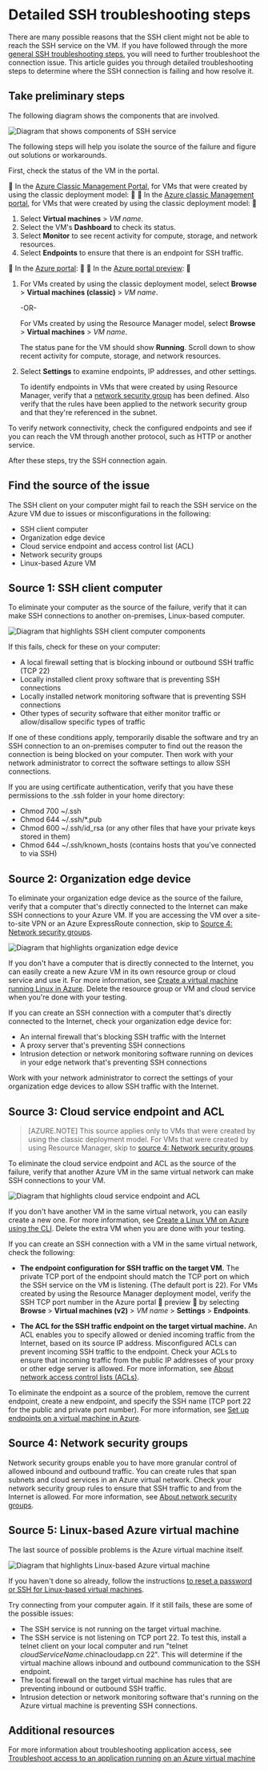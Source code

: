 <properties
	pageTitle="Detailed SSH troubleshooting for an Azure VM | Azure"
	description="More detailed SSH troubleshooting steps for issues connecting to an Azure virtual machine"
	keywords="ssh connection refused,ssh error,azure ssh,SSH connection failed"
	services="virtual-machines-linux"
	documentationCenter=""
	authors="iainfoulds"
	manager="timlt"
	editor=""
	tags="top-support-issue,azure-service-management,azure-resource-manager"/>

<tags
	ms.service="virtual-machines-linux"
	ms.date="06/16/2016"
	wacn.date=""/>

# Detailed SSH troubleshooting steps

There are many possible reasons that the SSH client might not be able to reach the SSH service on the VM. If you have followed through the more [general SSH troubleshooting steps](/documentation/articles/virtual-machines-linux-troubleshoot-ssh-connection/), you will need to further troubleshoot the connection issue. This article guides you through detailed troubleshooting steps to determine where the SSH connection is failing and how resolve it.

## Take preliminary steps

The following diagram shows the components that are involved.

![Diagram that shows components of SSH service](./media/virtual-machines-linux-detailed-troubleshoot-ssh-connection/ssh-tshoot1.png)

The following steps will help you isolate the source of the failure and figure out solutions or workarounds.

First, check the status of the VM in the portal.


In the [Azure Classic Management Portal](https://manage.windowsazure.cn), for VMs that were created by using the classic deployment model:


In the [Azure classic Management portal](https://manage.windowsazure.cn), for VMs that were created by using the classic deployment model:


1. Select **Virtual machines** > *VM name*.
2. Select the VM's **Dashboard** to check its status.
3. Select **Monitor** to see recent activity for compute, storage, and network resources.
4. Select **Endpoints** to ensure that there is an endpoint for SSH traffic.


In the [Azure portal](https://portal.azure.cn):


In the [Azure portal preview](https://portal.azure.cn):


1. For VMs created by using the classic deployment model, select **Browse** > **Virtual machines (classic)** > *VM name*.

	-OR-

	For VMs created by using the Resource Manager model, select **Browse** > **Virtual machines** > *VM name*.

	The status pane for the VM should show **Running**. Scroll down to show recent activity for compute, storage, and network resources.

2. Select **Settings** to examine endpoints, IP addresses, and other settings.

	To identify endpoints in VMs that were created by using Resource Manager, verify that a [network security group](/documentation/articles/virtual-networks-nsg/) has been defined. Also verify that the rules have been applied to the network security group and that they're referenced in the subnet.

To verify network connectivity, check the configured endpoints and see if you can reach the VM through another protocol, such as HTTP or another service.

After these steps, try the SSH connection again.


## Find the source of the issue

The SSH client on your computer might fail to reach the SSH service on the Azure VM due to issues or misconfigurations in the following:

- SSH client computer
- Organization edge device
- Cloud service endpoint and access control list (ACL)
- Network security groups
- Linux-based Azure VM

## Source 1: SSH client computer

To eliminate your computer as the source of the failure, verify that it can make SSH connections to another on-premises, Linux-based computer.

![Diagram that highlights SSH client computer components](./media/virtual-machines-linux-detailed-troubleshoot-ssh-connection/ssh-tshoot2.png)

If this fails, check for these on your computer:

- A local firewall setting that is blocking inbound or outbound SSH traffic (TCP 22)
- Locally installed client proxy software that is preventing SSH connections
- Locally installed network monitoring software that is preventing SSH connections
- Other types of security software that either monitor traffic or allow/disallow specific types of traffic

If one of these conditions apply, temporarily disable the software and try an SSH connection to an on-premises computer to find out the reason the connection is being blocked on your computer. Then work with your network administrator to correct the software settings to allow SSH connections.

If you are using certificate authentication, verify that you have these permissions to the .ssh folder in your home directory:

- Chmod 700 ~/.ssh
- Chmod 644 ~/.ssh/\*.pub
- Chmod 600 ~/.ssh/id_rsa (or any other files that have your private keys stored in them)
- Chmod 644 ~/.ssh/known_hosts (contains hosts that you've connected to via SSH)

## Source 2: Organization edge device

To eliminate your organization edge device as the source of the failure, verify that a computer that's directly connected to the Internet can make SSH connections to your Azure VM. If you are accessing the VM over a site-to-site VPN or an Azure ExpressRoute connection, skip to [Source 4: Network security groups](#nsg).

![Diagram that highlights organization edge device](./media/virtual-machines-linux-detailed-troubleshoot-ssh-connection/ssh-tshoot3.png)

If you don't have a computer that is directly connected to the Internet, you can easily create a new Azure VM in its own resource group or cloud service and use it. For more information, see [Create a virtual machine running Linux in Azure](/documentation/articles/virtual-machines-linux-quick-create-cli/). Delete the resource group or VM and cloud service when you're done with your testing.

If you can create an SSH connection with a computer that's directly connected to the Internet, check your organization edge device for:

- An internal firewall that's blocking SSH traffic with the Internet
- A proxy server that's preventing SSH connections
- Intrusion detection or network monitoring software running on devices in your edge network that's preventing SSH connections

Work with your network administrator to correct the settings of your organization edge devices to allow SSH traffic with the Internet.

## Source 3: Cloud service endpoint and ACL

> [AZURE.NOTE] This source applies only to VMs that were created by using the classic deployment model. For VMs that were created by using Resource Manager, skip to [source 4: Network security groups](#nsg).

To eliminate the cloud service endpoint and ACL as the source of the failure, verify that another Azure VM in the same virtual network can make SSH connections to your VM.

![Diagram that highlights cloud service endpoint and ACL](./media/virtual-machines-linux-detailed-troubleshoot-ssh-connection/ssh-tshoot4.png)

If you don't have another VM in the same virtual network, you can easily create a new one. For more information, see [Create a Linux VM on Azure using the CLI](/documentation/articles/virtual-machines-linux-quick-create-cli/). Delete the extra VM when you are done with your testing.

If you can create an SSH connection with a VM in the same virtual network, check the following:

- **The endpoint configuration for SSH traffic on the target VM.** The private TCP port of the endpoint should match the TCP port on which the SSH service on the VM is listening. (The default port is 22). For VMs created by using the Resource Manager deployment model, verify the SSH TCP port number in the Azure portal  preview  by selecting **Browse** > **Virtual machines (v2)** > *VM name* > **Settings** > **Endpoints**.

- **The ACL for the SSH traffic endpoint on the target virtual machine.** An ACL enables you to specify allowed or denied incoming traffic from the Internet, based on its source IP address. Misconfigured ACLs can prevent incoming SSH traffic to the endpoint. Check your ACLs to ensure that incoming traffic from the public IP addresses of your proxy or other edge server is allowed. For more information, see [About network access control lists (ACLs)](/documentation/articles/virtual-networks-acl/).

To eliminate the endpoint as a source of the problem, remove the current endpoint, create a new endpoint, and specify the SSH name (TCP port 22 for the public and private port number). For more information, see [Set up endpoints on a virtual machine in Azure](/documentation/articles/virtual-machines-windows-classic-setup-endpoints/).

<a id="nsg"></a>
## Source 4: Network security groups

Network security groups enable you to have more granular control of allowed inbound and outbound traffic. You can create rules that span subnets and cloud services in an Azure virtual network. Check your network security group rules to ensure that SSH traffic to and from the Internet is allowed.
For more information, see [About network security groups](/documentation/articles/virtual-networks-nsg/).

## Source 5: Linux-based Azure virtual machine

The last source of possible problems is the Azure virtual machine itself.

![Diagram that highlights Linux-based Azure virtual machine](./media/virtual-machines-linux-detailed-troubleshoot-ssh-connection/ssh-tshoot5.png)

If you haven't done so already, follow the instructions [to reset a password or SSH for Linux-based virtual machines](/documentation/articles/virtual-machines-linux-classic-reset-access/).

Try connecting from your computer again. If it still fails, these are some of the possible issues:

- The SSH service is not running on the target virtual machine.
- The SSH service is not listening on TCP port 22. To test this, install a telnet client on your local computer and run "telnet *cloudServiceName*.chinacloudapp.cn 22". This will determine if the virtual machine allows inbound and outbound communication to the SSH endpoint.
- The local firewall on the target virtual machine has rules that are preventing inbound or outbound SSH traffic.
- Intrusion detection or network monitoring software that's running on the Azure virtual machine is preventing SSH connections.


## Additional resources
For more information about troubleshooting application access, see [Troubleshoot access to an application running on an Azure virtual machine](/documentation/articles/virtual-machines-linux-troubleshoot-app-connection/)